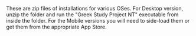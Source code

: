These are zip files of installations for various OSes.  For Desktop version, unzip the folder and run the "Greek Study Project NT" executable from inside the folder.  For the Mobile versions you will need to side-load them or get them from the appropriate App Store.
